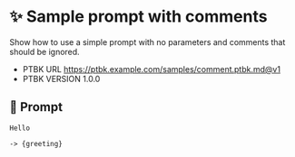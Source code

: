 # ✨ Sample prompt with comments

Show how to use a simple prompt with no parameters and comments that should be ignored.

-   PTBK URL https://ptbk.example.com/samples/comment.ptbk.md@v1
-   PTBK VERSION 1.0.0

## 💬 Prompt

```text
Hello
```

<!-- With comment which should be removed + trimmed-->

`-> {greeting}`

<!--

## 💬 Commented Prompt

```text
Hello
```

`-> {greeting}`

-->
